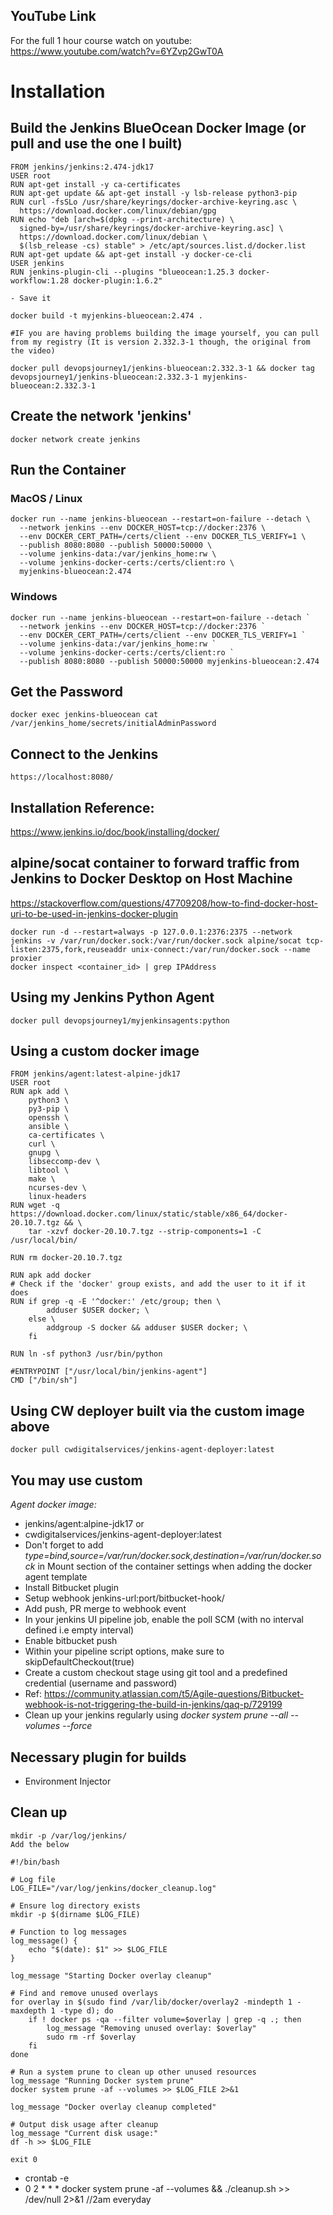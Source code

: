 
## YouTube Link
For the full 1 hour course watch on youtube:
https://www.youtube.com/watch?v=6YZvp2GwT0A

# Installation
## Build the Jenkins BlueOcean Docker Image (or pull and use the one I built)
```
FROM jenkins/jenkins:2.474-jdk17
USER root
RUN apt-get install -y ca-certificates
RUN apt-get update && apt-get install -y lsb-release python3-pip
RUN curl -fsSLo /usr/share/keyrings/docker-archive-keyring.asc \
  https://download.docker.com/linux/debian/gpg
RUN echo "deb [arch=$(dpkg --print-architecture) \
  signed-by=/usr/share/keyrings/docker-archive-keyring.asc] \
  https://download.docker.com/linux/debian \
  $(lsb_release -cs) stable" > /etc/apt/sources.list.d/docker.list
RUN apt-get update && apt-get install -y docker-ce-cli
USER jenkins
RUN jenkins-plugin-cli --plugins "blueocean:1.25.3 docker-workflow:1.28 docker-plugin:1.6.2"

- Save it

docker build -t myjenkins-blueocean:2.474 .

#IF you are having problems building the image yourself, you can pull from my registry (It is version 2.332.3-1 though, the original from the video)

docker pull devopsjourney1/jenkins-blueocean:2.332.3-1 && docker tag devopsjourney1/jenkins-blueocean:2.332.3-1 myjenkins-blueocean:2.332.3-1
```

## Create the network 'jenkins'
```
docker network create jenkins
```

## Run the Container
### MacOS / Linux
```
docker run --name jenkins-blueocean --restart=on-failure --detach \
  --network jenkins --env DOCKER_HOST=tcp://docker:2376 \
  --env DOCKER_CERT_PATH=/certs/client --env DOCKER_TLS_VERIFY=1 \
  --publish 8080:8080 --publish 50000:50000 \
  --volume jenkins-data:/var/jenkins_home:rw \
  --volume jenkins-docker-certs:/certs/client:ro \
  myjenkins-blueocean:2.474
```

### Windows
```
docker run --name jenkins-blueocean --restart=on-failure --detach `
  --network jenkins --env DOCKER_HOST=tcp://docker:2376 `
  --env DOCKER_CERT_PATH=/certs/client --env DOCKER_TLS_VERIFY=1 `
  --volume jenkins-data:/var/jenkins_home:rw `
  --volume jenkins-docker-certs:/certs/client:ro `
  --publish 8080:8080 --publish 50000:50000 myjenkins-blueocean:2.474
```


## Get the Password
```
docker exec jenkins-blueocean cat /var/jenkins_home/secrets/initialAdminPassword
```

## Connect to the Jenkins
```
https://localhost:8080/
```

## Installation Reference:
https://www.jenkins.io/doc/book/installing/docker/


## alpine/socat container to forward traffic from Jenkins to Docker Desktop on Host Machine

https://stackoverflow.com/questions/47709208/how-to-find-docker-host-uri-to-be-used-in-jenkins-docker-plugin
```
docker run -d --restart=always -p 127.0.0.1:2376:2375 --network jenkins -v /var/run/docker.sock:/var/run/docker.sock alpine/socat tcp-listen:2375,fork,reuseaddr unix-connect:/var/run/docker.sock --name proxier
docker inspect <container_id> | grep IPAddress
```

## Using my Jenkins Python Agent
```
docker pull devopsjourney1/myjenkinsagents:python
```

## Using a custom docker image
```
FROM jenkins/agent:latest-alpine-jdk17
USER root
RUN apk add \
    python3 \
    py3-pip \
    openssh \
    ansible \
    ca-certificates \
    curl \
    gnupg \
    libseccomp-dev \
    libtool \
    make \
    ncurses-dev \
    linux-headers
RUN wget -q https://download.docker.com/linux/static/stable/x86_64/docker-20.10.7.tgz && \
    tar -xzvf docker-20.10.7.tgz --strip-components=1 -C /usr/local/bin/ 

RUN rm docker-20.10.7.tgz

RUN apk add docker
# Check if the 'docker' group exists, and add the user to it if it does
RUN if grep -q -E '^docker:' /etc/group; then \
        adduser $USER docker; \
    else \
        addgroup -S docker && adduser $USER docker; \
    fi

RUN ln -sf python3 /usr/bin/python

#ENTRYPOINT ["/usr/local/bin/jenkins-agent"]
CMD ["/bin/sh"]
```

## Using CW deployer built via the custom image above
```
docker pull cwdigitalservices/jenkins-agent-deployer:latest
```

## You may use custom
*Agent docker image:* 
- jenkins/agent:alpine-jdk17 or
- cwdigitalservices/jenkins-agent-deployer:latest
- Don't forget to add *type=bind,source=/var/run/docker.sock,destination=/var/run/docker.sock* in Mount section of the container settings when adding the docker agent template
- Install Bitbucket plugin
- Setup webhook jenkins-url:port/bitbucket-hook/
- Add push, PR merge to webhook event
- In your jenkins UI pipeline job, enable the poll SCM (with no interval defined i.e empty interval)
- Enable bitbucket push
- Within your pipeline script options, make sure to skipDefaultCheckout(true)
- Create a custom checkout stage using git tool and a predefined credential (username and password)
- Ref: https://community.atlassian.com/t5/Agile-questions/Bitbucket-webhook-is-not-triggering-the-build-in-jenkins/qaq-p/729199
- Clean up your jenkins regularly using *docker system prune --all --volumes --force*

## Necessary plugin for builds
- Environment Injector

## Clean up
```
mkdir -p /var/log/jenkins/
Add the below

#!/bin/bash

# Log file
LOG_FILE="/var/log/jenkins/docker_cleanup.log"

# Ensure log directory exists
mkdir -p $(dirname $LOG_FILE)

# Function to log messages
log_message() {
    echo "$(date): $1" >> $LOG_FILE
}

log_message "Starting Docker overlay cleanup"

# Find and remove unused overlays
for overlay in $(sudo find /var/lib/docker/overlay2 -mindepth 1 -maxdepth 1 -type d); do
    if ! docker ps -qa --filter volume=$overlay | grep -q .; then
        log_message "Removing unused overlay: $overlay"
        sudo rm -rf $overlay
    fi
done

# Run a system prune to clean up other unused resources
log_message "Running Docker system prune"
docker system prune -af --volumes >> $LOG_FILE 2>&1

log_message "Docker overlay cleanup completed"

# Output disk usage after cleanup
log_message "Current disk usage:"
df -h >> $LOG_FILE

exit 0
```

- crontab -e
- 0 2 * * * docker system prune -af --volumes && ./cleanup.sh >> /dev/null 2>&1 //2am everyday
